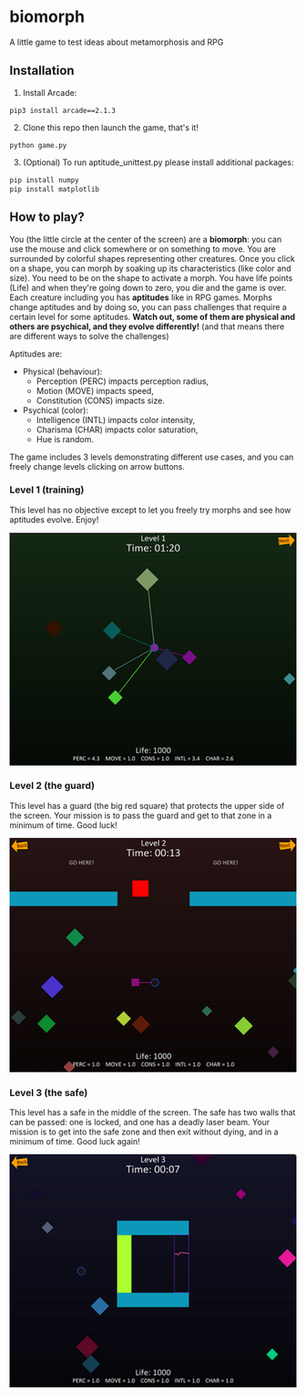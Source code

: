 # biomorph
A little game to test ideas about metamorphosis and RPG

## Installation

1. Install Arcade:
```
pip3 install arcade==2.1.3
```

2. Clone this repo then launch the game, that's it!
```
python game.py
```

3. (Optional) To run aptitude_unittest.py please install additional packages:
```
pip install numpy
pip install matplotlib
```

## How to play?
You (the little circle at the center of the screen) are a **biomorph**: you can use the mouse and click somewhere or on something to move.
You are surrounded by colorful shapes representing other creatures.
Once you click on a shape, you can morph by soaking up its characteristics (like color and size). 
You need to be on the shape to activate a morph.
You have life points (Life) and when they're going down to zero, you die and the game is over. 
Each creature including you has **aptitudes** like in RPG games. 
Morphs change aptitudes and by doing so, you can pass challenges that require a certain level for some aptitudes.
**Watch out, some of them are physical and others are psychical, and they evolve differently!** (and that means there are different ways to solve the challenges)

Aptitudes are:
- Physical (behaviour):
    - Perception (PERC) impacts perception radius,
    - Motion (MOVE) impacts speed,
    - Constitution (CONS) impacts size.
- Psychical (color):
    - Intelligence (INTL) impacts color intensity,
    - Charisma (CHAR) impacts color saturation,
    - Hue is random.

The game includes 3 levels demonstrating different use cases, and you can freely change levels clicking on arrow buttons.

### Level 1 (training)
This level has no objective except to let you freely try morphs and see how aptitudes evolve. Enjoy!

![](images/biomorph_level1.PNG)

### Level 2 (the guard)
This level has a guard (the big red square) that protects the upper side of the screen. Your mission is to pass the guard and get to that zone in a minimum of time. 
Good luck!

![](images/biomorph_level2.PNG)

### Level 3 (the safe)
This level has a safe in the middle of the screen.
The safe has two walls that can be passed: one is locked, and one has a deadly laser beam.
Your mission is to get into the safe zone and then exit without dying, and in a minimum of time. 
Good luck again!

![](images/biomorph_level3.PNG)
